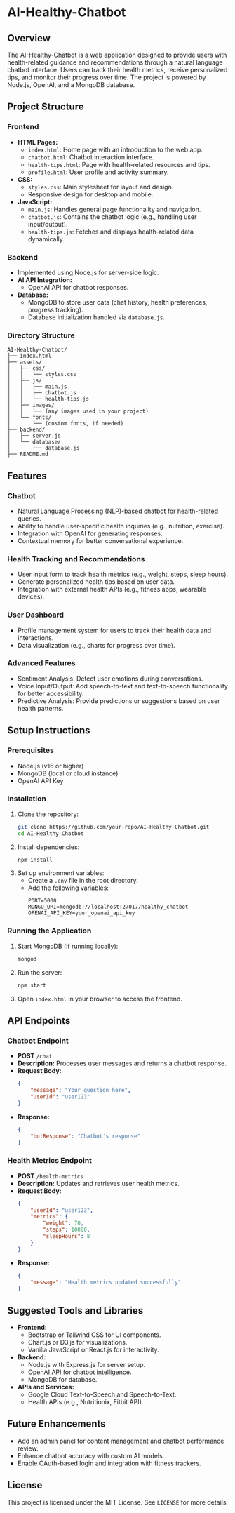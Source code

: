 # AI-Healthy-Chatbot

## Overview
The AI-Healthy-Chatbot is a web application designed to provide users with health-related guidance and recommendations through a natural language chatbot interface. Users can track their health metrics, receive personalized tips, and monitor their progress over time. The project is powered by Node.js, OpenAI, and a MongoDB database.

## Project Structure

### Frontend
- **HTML Pages:**
  - `index.html`: Home page with an introduction to the web app.
  - `chatbot.html`: Chatbot interaction interface.
  - `health-tips.html`: Page with health-related resources and tips.
  - `profile.html`: User profile and activity summary.
- **CSS:**
  - `styles.css`: Main stylesheet for layout and design.
  - Responsive design for desktop and mobile.
- **JavaScript:**
  - `main.js`: Handles general page functionality and navigation.
  - `chatbot.js`: Contains the chatbot logic (e.g., handling user input/output).
  - `health-tips.js`: Fetches and displays health-related data dynamically.

### Backend
- Implemented using Node.js for server-side logic.
- **AI API Integration:**
  - OpenAI API for chatbot responses.
- **Database:**
  - MongoDB to store user data (chat history, health preferences, progress tracking).
  - Database initialization handled via `database.js`.

### Directory Structure
```
AI-Healthy-Chatbot/
├── index.html
├── assets/
│   ├── css/
│   │   └── styles.css
│   ├── js/
│   │   ├── main.js
│   │   ├── chatbot.js
│   │   └── health-tips.js
│   ├── images/
│   │   └── (any images used in your project)
│   └── fonts/
│       └── (custom fonts, if needed)
├── backend/
│   ├── server.js
│   └── database/
│       └── database.js
├── README.md
```

## Features

### Chatbot
- Natural Language Processing (NLP)-based chatbot for health-related queries.
- Ability to handle user-specific health inquiries (e.g., nutrition, exercise).
- Integration with OpenAI for generating responses.
- Contextual memory for better conversational experience.

### Health Tracking and Recommendations
- User input form to track health metrics (e.g., weight, steps, sleep hours).
- Generate personalized health tips based on user data.
- Integration with external health APIs (e.g., fitness apps, wearable devices).

### User Dashboard
- Profile management system for users to track their health data and interactions.
- Data visualization (e.g., charts for progress over time).

### Advanced Features
- Sentiment Analysis: Detect user emotions during conversations.
- Voice Input/Output: Add speech-to-text and text-to-speech functionality for better accessibility.
- Predictive Analysis: Provide predictions or suggestions based on user health patterns.

## Setup Instructions

### Prerequisites
- Node.js (v16 or higher)
- MongoDB (local or cloud instance)
- OpenAI API Key

### Installation
1. Clone the repository:
   ```bash
   git clone https://github.com/your-repo/AI-Healthy-Chatbot.git
   cd AI-Healthy-Chatbot
   ```
2. Install dependencies:
   ```bash
   npm install
   ```
3. Set up environment variables:
   - Create a `.env` file in the root directory.
   - Add the following variables:
     ```env
     PORT=5000
     MONGO_URI=mongodb://localhost:27017/healthy_chatbot
     OPENAI_API_KEY=your_openai_api_key
     ```

### Running the Application
1. Start MongoDB (if running locally):
   ```bash
   mongod
   ```
2. Run the server:
   ```bash
   npm start
   ```
3. Open `index.html` in your browser to access the frontend.

## API Endpoints

### Chatbot Endpoint
- **POST** `/chat`
- **Description:** Processes user messages and returns a chatbot response.
- **Request Body:**
  ```json
  {
      "message": "Your question here",
      "userId": "user123"
  }
  ```
- **Response:**
  ```json
  {
      "botResponse": "Chatbot's response"
  }
  ```

### Health Metrics Endpoint
- **POST** `/health-metrics`
- **Description:** Updates and retrieves user health metrics.
- **Request Body:**
  ```json
  {
      "userId": "user123",
      "metrics": {
          "weight": 70,
          "steps": 10000,
          "sleepHours": 8
      }
  }
  ```
- **Response:**
  ```json
  {
      "message": "Health metrics updated successfully"
  }
  ```

## Suggested Tools and Libraries
- **Frontend:**
  - Bootstrap or Tailwind CSS for UI components.
  - Chart.js or D3.js for visualizations.
  - Vanilla JavaScript or React.js for interactivity.
- **Backend:**
  - Node.js with Express.js for server setup.
  - OpenAI API for chatbot intelligence.
  - MongoDB for database.
- **APIs and Services:**
  - Google Cloud Text-to-Speech and Speech-to-Text.
  - Health APIs (e.g., Nutritionix, Fitbit API).

## Future Enhancements
- Add an admin panel for content management and chatbot performance review.
- Enhance chatbot accuracy with custom AI models.
- Enable OAuth-based login and integration with fitness trackers.

## License
This project is licensed under the MIT License. See `LICENSE` for more details.

